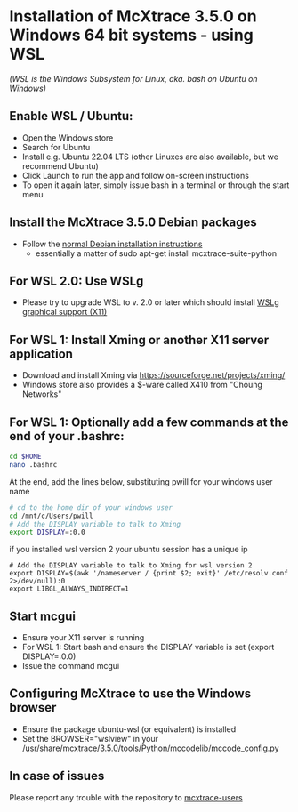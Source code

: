 # Installation of McXtrace 3.5.0 on Windows 64 bit systems - using WSL
*(WSL is the Windows Subsystem for Linux, aka. bash on Ubuntu on Windows)*


## Enable WSL / Ubuntu:
* Open the Windows store
* Search for Ubuntu
* Install e.g. Ubuntu 22.04 LTS (other Linuxes are also
available, but we recommend Ubuntu)
* Click Launch to run the app and follow on-screen instructions
* To open it again later, simply issue bash in a terminal or through
the start menu

## Install the McXtrace 3.5.0 Debian packages
* Follow the
  [normal Debian installation instructions](../../Linux/debian/README.md)
  - essentially a matter of sudo apt-get install mcxtrace-suite-python

## For WSL 2.0: Use WSLg
* Please try to upgrade WSL to v. 2.0 or later which should install [WSLg graphical support (X11)](https://github.com/microsoft/wslg)

## For WSL 1: Install Xming or another X11 server application
* Download and install Xming via https://sourceforge.net/projects/xming/
* Windows store also provides a $-ware called X410 from "Choung Networks"

## For WSL 1: Optionally add a few commands at the end of your .bashrc:
```bash
cd $HOME
nano .bashrc
```
At the end, add the lines below, substituting pwill for  your windows
user name
```bash
# cd to the home dir of your windows user
cd /mnt/c/Users/pwill
# Add the DISPLAY variable to talk to Xming
export DISPLAY=:0.0
```
if you installed wsl version 2 your ubuntu session has a unique ip
```
# Add the DISPLAY variable to talk to Xming for wsl version 2
export DISPLAY=$(awk '/nameserver / {print $2; exit}' /etc/resolv.conf 2>/dev/null):0
export LIBGL_ALWAYS_INDIRECT=1
```

## Start mcgui
* Ensure your X11 server is running
* For WSL 1: Start bash and ensure the DISPLAY variable is set (export
DISPLAY=:0.0)
* Issue the command mcgui

## Configuring McXtrace to use the Windows browser
* Ensure the package ubuntu-wsl (or equivalent) is installed
* Set the BROWSER="wslview" in your /usr/share/mcxtrace/3.5.0/tools/Python/mccodelib/mccode_config.py

## In case of issues
Please report any trouble with the repository to [mcxtrace-users](mailto:mcxtrace-users@mcxtrace.org)

